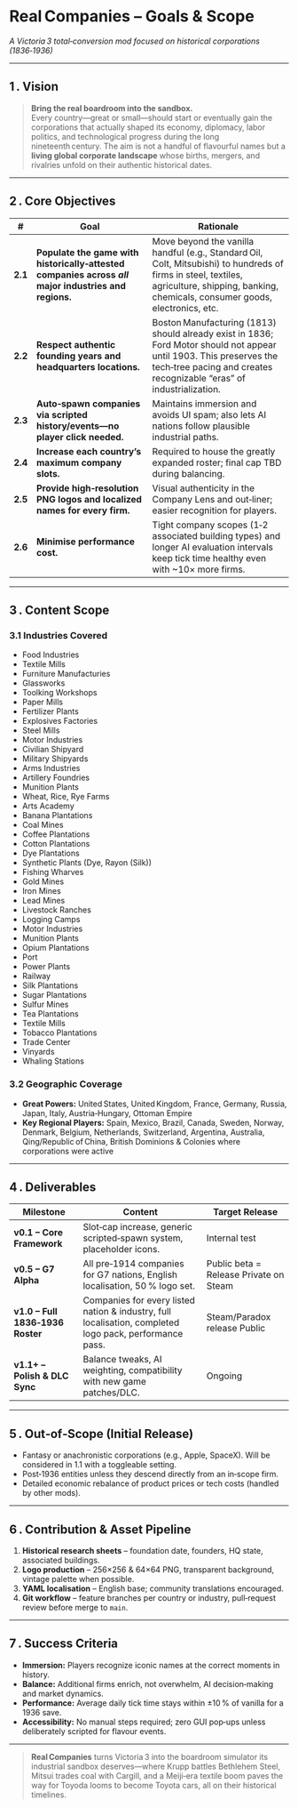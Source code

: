 # Real Companies – Goals & Scope  
*A Victoria 3 total‑conversion mod focused on historical corporations (1836‑1936)*  

---

## 1 . Vision  

> **Bring the real boardroom into the sandbox.**  
> Every country—great or small—should start or eventually gain the corporations that actually shaped its economy, diplomacy, labor politics, and technological progress during the long nineteenth century.  The aim is not a handful of flavourful names but a **living global corporate landscape** whose births, mergers, and rivalries unfold on their authentic historical dates.

---

## 2 . Core Objectives  

| # | Goal | Rationale |
|---|------|-----------|
| **2.1** | **Populate the game with historically‑attested companies across *all* major industries and regions.** | Move beyond the vanilla handful (e.g., Standard Oil, Colt, Mitsubishi) to hundreds of firms in steel, textiles, agriculture, shipping, banking, chemicals, consumer goods, electronics, etc. |
| **2.2** | **Respect authentic founding years and headquarters locations.** | Boston Manufacturing (1813) should already exist in 1836; Ford Motor should not appear until 1903.  This preserves the tech‑tree pacing and creates recognizable “eras” of industrialization. |
| **2.3** | **Auto‑spawn companies via scripted history/events—no player click needed.** | Maintains immersion and avoids UI spam; also lets AI nations follow plausible industrial paths. |
| **2.4** | **Increase each country’s maximum company slots.** | Required to house the greatly expanded roster; final cap TBD during balancing. |
| **2.5** | **Provide high‑resolution PNG logos and localized names for every firm.** | Visual authenticity in the Company Lens and out‑liner; easier recognition for players. |
| **2.6** | **Minimise performance cost.** | Tight company scopes (1‑2 associated building types) and longer AI evaluation intervals keep tick time healthy even with ~10× more firms. |

---

## 3 . Content Scope  

### 3.1 Industries Covered  
* Food Industries
* Textile Mills
* Furniture Manufacturies
* Glassworks
* Toolking Workshops
* Paper Mills
* Fertilizer Plants
* Explosives Factories
* Steel Mills
* Motor Industries
* Civilian Shipyard
* Military Shipyards
* Arms Industries
* Artillery Foundries
* Munition Plants
* Wheat, Rice, Rye Farms 
* Arts Academy
* Banana Plantations
* Coal Mines
* Coffee Plantations
* Cotton Plantations
* Dye Plantations
* Synthetic Plants (Dye, Rayon (Silk))
* Fishing Wharves
* Gold Mines
* Iron Mines
* Lead Mines
* Livestock Ranches
* Logging Camps
* Motor Industries
* Munition Plants
* Opium Plantations
* Port
* Power Plants
* Railway
* Silk Plantations
* Sugar Plantations
* Sulfur Mines
* Tea Plantations
* Textile Mills
* Tobacco Plantations
* Trade Center
* Vinyards
* Whaling Stations

### 3.2 Geographic Coverage  
* **Great Powers:** United States, United Kingdom, France, Germany, Russia, Japan, Italy, Austria‑Hungary, Ottoman Empire  
* **Key Regional Players:** Spain, Mexico, Brazil, Canada, Sweden, Norway, Denmark, Belgium, Netherlands, Switzerland, Argentina, Australia, Qing/Republic of China, British Dominions & Colonies where corporations were active  

---

## 4 . Deliverables  

| Milestone | Content | Target Release |
|-----------|---------|----------------|
| **v0.1 – Core Framework** | Slot‑cap increase, generic scripted‑spawn system, placeholder icons. | Internal test |
| **v0.5 – G7 Alpha** | All pre‑1914 companies for G7 nations, English localisation, 50 % logo set. | Public beta = Release Private on Steam |
| **v1.0 – Full 1836‑1936 Roster** | Companies for every listed nation & industry, full localisation, completed logo pack, performance pass. | Steam/Paradox release Public |
| **v1.1+ – Polish & DLC Sync** | Balance tweaks, AI weighting, compatibility with new game patches/DLC. | Ongoing |

---

## 5 . Out‑of‑Scope (Initial Release)  

* Fantasy or anachronistic corporations (e.g., Apple, SpaceX). Will be considered in 1.1 with a toggleable setting.
* Post‑1936 entities unless they descend directly from an in‑scope firm.  
* Detailed economic rebalance of product prices or tech costs (handled by other mods).  

---

## 6 . Contribution & Asset Pipeline  

1. **Historical research sheets** – foundation date, founders, HQ state, associated buildings.  
2. **Logo production** – 256×256 & 64×64 PNG, transparent background, vintage palette when possible.  
3. **YAML localisation** – English base; community translations encouraged.  
4. **Git workflow** – feature branches per country or industry, pull‑request review before merge to `main`.  

---

## 7 . Success Criteria  

* **Immersion:** Players recognize iconic names at the correct moments in history.  
* **Balance:** Additional firms enrich, not overwhelm, AI decision‑making and market dynamics.  
* **Performance:** Average daily tick time stays within ±10 % of vanilla for a 1936 save.  
* **Accessibility:** No manual steps required; zero GUI pop‑ups unless deliberately scripted for flavour events.  

---

> **Real Companies** turns Victoria 3 into the boardroom simulator its industrial sandbox deserves—where Krupp battles Bethlehem Steel, Mitsui trades coal with Cargill, and a Meiji‑era textile boom paves the way for Toyoda looms to become Toyota cars, all on their historical timelines.
